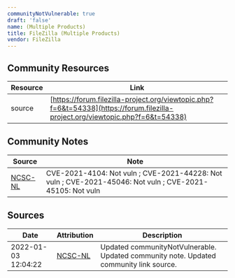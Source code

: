 ```yaml
---
communityNotVulnerable: true
draft: 'false'
name: (Multiple Products)
title: FileZilla (Multiple Products)
vendor: FileZilla
---
```



## Community Resources
| Resource | Link |
| --- | --- |
| source | [https://forum.filezilla-project.org/viewtopic.php?f=6&t=54338](https://forum.filezilla-project.org/viewtopic.php?f=6&t=54338) |

## Community Notes
| Source | Note |
| --- | --- |
| [NCSC-NL](https://github.com/NCSC-NL/log4shell/blob/main/software/README.md) | CVE-2021-4104: Not vuln ; CVE-2021-44228: Not vuln ; CVE-2021-45046: Not vuln ; CVE-2021-45105: Not vuln </ul> |

## Sources
| Date | Attribution | Description |
| --- | --- | --- |
| 2022-01-03 12:04:22 | [NCSC-NL](https://github.com/NCSC-NL/log4shell/blob/main/software/README.md) | Updated communityNotVulnerable. Updated community note. Updated community link source.  |
